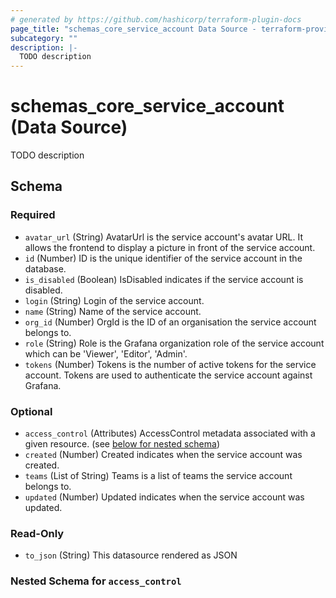 ```yaml
---
# generated by https://github.com/hashicorp/terraform-plugin-docs
page_title: "schemas_core_service_account Data Source - terraform-provider-schemas"
subcategory: ""
description: |-
  TODO description
---
```


# schemas_core_service_account (Data Source)

TODO description



<!-- schema generated by tfplugindocs -->
## Schema

### Required

- `avatar_url` (String) AvatarUrl is the service account's avatar URL. It allows the frontend to display a picture in front
of the service account.
- `id` (Number) ID is the unique identifier of the service account in the database.
- `is_disabled` (Boolean) IsDisabled indicates if the service account is disabled.
- `login` (String) Login of the service account.
- `name` (String) Name of the service account.
- `org_id` (Number) OrgId is the ID of an organisation the service account belongs to.
- `role` (String) Role is the Grafana organization role of the service account which can be 'Viewer', 'Editor', 'Admin'.
- `tokens` (Number) Tokens is the number of active tokens for the service account.
Tokens are used to authenticate the service account against Grafana.

### Optional

- `access_control` (Attributes) AccessControl metadata associated with a given resource. (see [below for nested schema](#nestedatt--access_control))
- `created` (Number) Created indicates when the service account was created.
- `teams` (List of String) Teams is a list of teams the service account belongs to.
- `updated` (Number) Updated indicates when the service account was updated.

### Read-Only

- `to_json` (String) This datasource rendered as JSON

<a id="nestedatt--access_control"></a>
### Nested Schema for `access_control`


